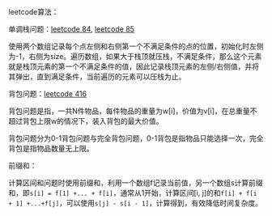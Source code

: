 leetcode算法：

单调栈问题：[leetcode 84](https://leetcode-cn.com/problems/largest-rectangle-in-histogram/), [leetcode 85](https://leetcode-cn.com/problems/maximal-rectangle/)

使用两个数组记录每个点左侧和右侧第一个不满足条件的点的位置，初始化时左侧为-1，右侧为size。遍历数组，如果大于栈顶就压栈，不满足条件，那么这个元素就是栈顶元素的第一个不满足条件的值，因此记录栈顶元素的左侧/右侧值，并将其弹出，直到满足条件，当前遍历的元素可以压栈为止。

背包问题：[leetcode 416](https://leetcode-cn.com/problems/partition-equal-subset-sum/)

背包问题是指，一共N件物品，每件物品的重量为w[i]，价值为v[i]，在总重量不超过背包上限w的情况下，装入背包的最大价值。

背包问题分为0-1背包问题与完全背包问题，0-1背包是指物品只能选择一次，完全背包是指物品数量无上限。

前缀和： 

计算区间和问题时使用前缀和，利用一个数组f记录当前值，另一个数组s计算前缀和，即``s[i] = f[1] +... + f[i]``，通常从1开始，计算区间[i, j]的和``f[i] + f[i + 1] +...+f[j]``，可以使用``s[j] - s[i - 1]``，计算得到，有效降低时间复杂度。

